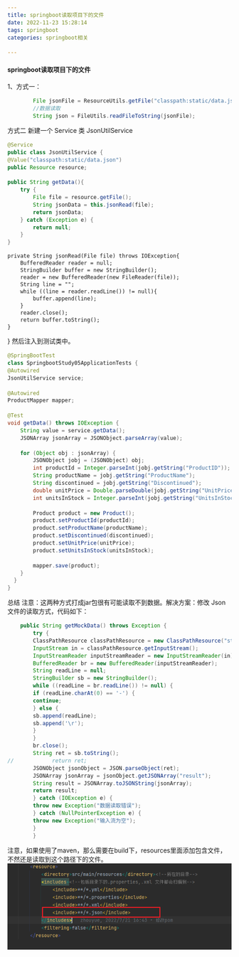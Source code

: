 ```yaml
---
title: springboot读取项目下的文件
date: 2022-11-23 15:28:14
tags: springboot
categories: springboot相关

---
```


####                                                                                    springboot读取项目下的文件

1、方式一：

```java
        File jsonFile = ResourceUtils.getFile("classpath:static/data.json");
        //数据读取
        String json = FileUtils.readFileToString(jsonFile);
```

方式二
新建一个 Service 类 JsonUtilService

```java
@Service
public class JsonUtilService {
@Value("classpath:static/data.json")
public Resource resource;
 
public String getData(){
    try {
        File file = resource.getFile();
        String jsonData = this.jsonRead(file);
        return jsonData;
    } catch (Exception e) {
        return null;
    }
}
```

 

    private String jsonRead(File file) throws IOException{
        BufferedReader reader = null;
        StringBuilder buffer = new StringBuilder();
        reader = new BufferedReader(new FileReader(file));
        String line = "";
        while ((line = reader.readLine()) != null){
            buffer.append(line);
        }
        reader.close();
        return buffer.toString();
    }

}
然后注入到测试类中。

```java
@SpringBootTest
class SpringbootStudy05ApplicationTests {
@Autowired
JsonUtilService service;
 
@Autowired
ProductMapper mapper;
 
@Test
void getData() throws IOException {
    String value = service.getData();
    JSONArray jsonArray = JSONObject.parseArray(value);
 
    for (Object obj : jsonArray) {
        JSONObject jobj = (JSONObject) obj;
        int productId = Integer.parseInt(jobj.getString("ProductID"));
        String productName = jobj.getString("ProductName");
        String discontinued = jobj.getString("Discontinued");
        double unitPrice = Double.parseDouble(jobj.getString("UnitPrice"));
        int unitsInStock = Integer.parseInt(jobj.getString("UnitsInStock"));
 
        Product product = new Product();
        product.setProductId(productId);
        product.setProductName(productName);
        product.setDiscontinued(discontinued);
        product.setUnitPrice(unitPrice);
        product.setUnitsInStock(unitsInStock);
 
        mapper.save(product);
    }
  }
}  
```

总结
注意：这两种方式打成jar包很有可能读取不到数据。解决方案：修改 Json 文件的读取方式，代码如下：

```java
    public String getMockData() throws Exception {
        try {
        ClassPathResource classPathResource = new ClassPathResource("static/mockdata.json");
        InputStream in = classPathResource.getInputStream();
        InputStreamReader inputStreamReader = new InputStreamReader(in);
        BufferedReader br = new BufferedReader(inputStreamReader);
        String readLine = null;
        StringBuilder sb = new StringBuilder();
        while ((readLine = br.readLine()) != null) {
        if (readLine.charAt(0) == '-') {
        continue;
        } else {
        sb.append(readLine);
        sb.append('\r');
        }
        }
        br.close();
        String ret = sb.toString();
//            return ret;
        JSONObject jsonObject = JSON.parseObject(ret);
        JSONArray jsonArray = jsonObject.getJSONArray("result");
        String result = JSONArray.toJSONString(jsonArray);
        return result;
        } catch (IOException e) {
        throw new Exception("数据读取错误");
        } catch (NullPointerException e) {
        throw new Exception("输入流为空");
        }
        }
```

注意，如果使用了maven，那么需要在build下，resources里面添加包含文件，不然还是读取到这个路径下的文件。
![image-20220827151543651](./springboot读取项目下的文件/image-20220827151543651.png)